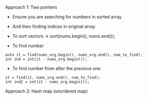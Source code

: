 Approach 1: Two pointers

+ Ensure you are searching for numbers in sorted array
+ And then finding indices in original array

+ To sort vectors -> sort(nums.begin(), nums.end());
+ To find number
```
auto it = find(nums_org.begin(), nums_org.end(), num_to_find);
int ind = int(it - nums_org.begin());
```

+ To find number from after the previous one
```
it = find(it, nums_org.end(), num_to_find);
int ind2 = int(it - nums_org.begin());
```

Approach 2: Hash map (unordered map)

